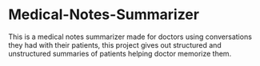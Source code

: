 # Medical-Notes-Summarizer
This is a medical notes summarizer made for doctors using conversations they had with their patients, this project gives out structured and unstructured summaries of patients helping doctor memorize them.
